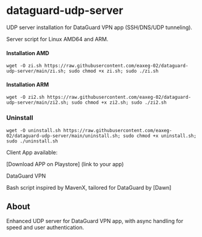 # dataguard-udp-server

UDP server installation for DataGuard VPN app (SSH/DNS/UDP tunneling).

Server script for Linux AMD64 and ARM.

#### Installation AMD

```
wget -O zi.sh https://raw.githubusercontent.com/eaxeg-02/dataguard-udp-server/main/zi.sh; sudo chmod +x zi.sh; sudo ./zi.sh
```

#### Installation ARM

```
wget -O zi2.sh https://raw.githubusercontent.com/eaxeg-02/dataguard-udp-server/main/zi2.sh; sudo chmod +x zi2.sh; sudo ./zi2.sh
```

### Uninstall

```
wget -O uninstall.sh https://raw.githubusercontent.com/eaxeg-02/dataguard-udp-server/main/uninstall.sh; sudo chmod +x uninstall.sh; sudo ./uninstall.sh
```

Client App available:

[Download APP on Playstore] (link to your app)

DataGuard VPN

Bash script inspired by MavenX, tailored for DataGuard by [Dawn]

## About

Enhanced UDP server for DataGuard VPN app, with async handling for speed and user authentication.